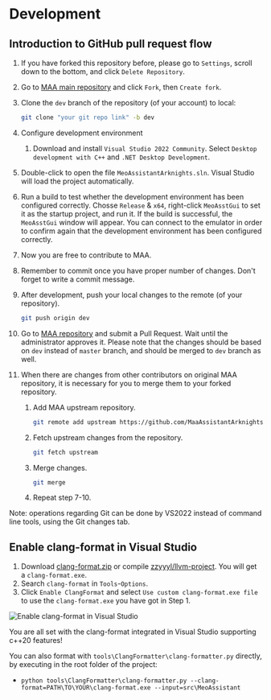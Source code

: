 # Development

## Introduction to GitHub pull request flow

1. If you have forked this repository before, please go to `Settings`, scroll down to the bottom, and click `Delete Repository`.
2. Go to [MAA main repository](https://github.com/MaaAssistantArknights/MaaAssistantArknights) and click `Fork`, then `Create fork`.
3. Clone the `dev` branch of the repository (of your account) to local:

    ```bash
    git clone "your git repo link" -b dev
    ```

4. Configure development environment

    1. Download and install `Visual Studio 2022 Community`. Select `Desktop development with C++` and `.NET Desktop Development`.

5. Double-click to open the file `MeoAssistantArknights.sln`. Visual Studio will load the project automatically.
6. Run a build to test whether the development environment has been configured correctly. Chosse `Release` & `x64`, right-click `MeoAsstGui` to set it as the startup project, and run it. If the build is successful, the `MeoAsstGui` window will appear. You can connect to the emulator in order to confirm again that the development environment has been configured correctly.
7. Now you are free to contribute to MAA.
8. Remember to commit once you have proper number of changes. Don't forget to write a commit message.
9. After development, push your local changes to the remote (of your repository).

    ```bash
    git push origin dev
    ```

10. Go to [MAA repository](https://github.com/MaaAssistantArknights/MaaAssistantArknights) and submit a Pull Request. Wait until the administrator approves it. Please note that the changes should be based on `dev` instead of `master` branch, and should be merged to `dev` branch as well.
11. When there are changes from other contributors on original MAA repository, it is necessary for you to merge them to your forked repository.
    1. Add MAA upstream repository.

        ```bash
        git remote add upstream https://github.com/MaaAssistantArknights/MaaAssistantArknights.git
        ```

    2. Fetch upstream changes from the repository.

        ```bash
        git fetch upstream
        ```

    3. Merge changes.

        ```bash
        git merge
        ```

    4. Repeat step 7-10.

Note: operations regarding Git can be done by VS2022 instead of command line tools, using the Git changes tab.

## Enable clang-format in Visual Studio

1. Download [clang-format.zip](https://github.com/MaaAssistantArknights/MaaAssistantArknights/files/9482197/clang-format.zip) or compile [zzyyyl/llvm-project](https://github.com/zzyyyl/llvm-project/tree/fix/clang-format). You will get a `clang-format.exe`.
2. Search `clang-format` in `Tools`-`Options`.
3. Click `Enable ClangFormat` and select `Use custom clang-format.exe file` to use the `clang-format.exe` you have got in Step 1.

![Enable clang-format in Visual Studio](https://user-images.githubusercontent.com/74587068/188262146-bf36f10a-db94-4a3c-9802-88b703342fb6.png)

You are all set with the clang-format integrated in Visual Studio supporting c++20 features!

You can also format with `tools\ClangFormatter\clang-formatter.py` directly, by executing in the root folder of the project:

- `python tools\ClangFormatter\clang-formatter.py --clang-format=PATH\TO\YOUR\clang-format.exe --input=src\MeoAssistant`
